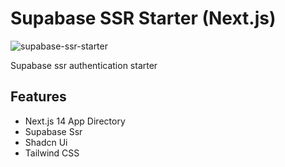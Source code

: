# Supabase SSR Starter (Next.js)

![supabase-ssr-starter](https://github.com/nermalcat69/supabase-ssr-starter/assets/73933669/2bea0b42-d5c3-4610-b7de-1f9bdaf412ba)

Supabase ssr authentication starter

## Features

- Next.js 14 App Directory
- Supabase Ssr
- Shadcn Ui
- Tailwind CSS
